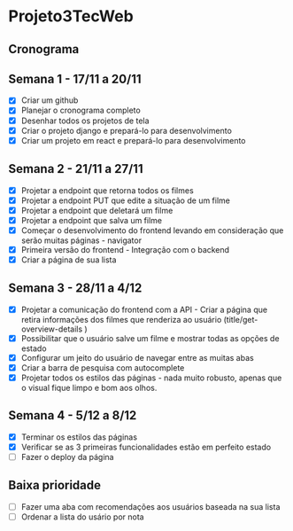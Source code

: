 # Projeto3TecWeb

## Cronograma

## Semana 1 - 17/11 a 20/11
- [x] Criar um github
- [x] Planejar o cronograma completo
- [x] Desenhar todos os projetos de tela
- [x] Criar o projeto django e prepará-lo para desenvolvimento
- [x] Criar um projeto em react e prepará-lo para desenvolvimento

## Semana 2 - 21/11 a 27/11
- [x] Projetar a endpoint que retorna todos os filmes
- [x] Projetar a endpoint PUT que edite a situação de um filme
- [x] Projetar a endpoint que deletará um filme
- [x] Projetar a endpoint que salva um filme
- [x] Começar o desenvolvimento do frontend levando em consideração que serão muitas páginas - navigator 
- [x] Primeira versão do frontend - Integração com o backend
- [x] Criar a página de sua lista

## Semana 3 - 28/11 a 4/12
- [x] Projetar a comunicação do frontend com a API - Criar a página que retira informações dos filmes que renderiza ao usuário (title/get-overview-details
)
- [x] Possibilitar que o usuário salve um filme e mostrar todas as opções de estado
- [x] Configurar um jeito do usuário de navegar entre as muitas abas
- [x] Criar a barra de pesquisa com autocomplete
- [x] Projetar todos os estilos das páginas - nada muito robusto, apenas que o visual fique limpo e bom aos olhos.

## Semana 4 - 5/12 a 8/12
- [x] Terminar os estilos das páginas
- [x] Verificar se as 3 primeiras funcionalidades estão em perfeito estado
- [ ] Fazer o deploy da página

## Baixa prioridade
- [ ] Fazer uma aba com recomendações aos usuários baseada na sua lista
- [ ] Ordenar a lista do usário por nota
